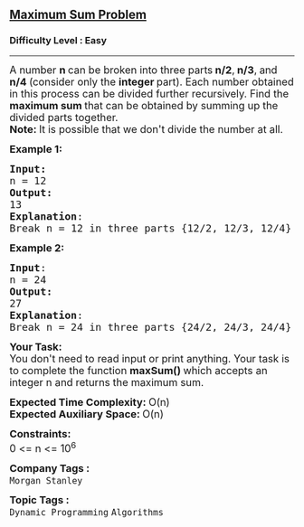 <h2><a href="https://www.geeksforgeeks.org/problems/maximum-sum-problem2211/1?utm_source=geeksforgeeks&utm_medium=article_practice_tab&utm_campaign=article_practice_tab">Maximum Sum Problem</a></h2><h3>Difficulty Level : Easy</h3><hr><div class="problems_problem_content__Xm_eO"><p><span style="font-size: 18px;">A number <strong>n </strong>can be broken&nbsp;into&nbsp;three parts<strong> n/2</strong>,<strong> n/3</strong>,<strong> </strong>and<strong> n/4&nbsp;</strong>(consider only the&nbsp;<strong>integer </strong>part). Each number obtained in this process can be divided further recursively.&nbsp;Find the <strong>maximum sum </strong>that can be obtained by&nbsp;summing up the divided parts&nbsp;together.<br><strong>Note: </strong>It is possible that we don't divide the number at all.</span></p>
<p><span style="font-size: 18px;"><strong>Example 1:</strong></span></p>
<pre><span style="font-size: 18px;"><strong>Input:</strong>
n = 12
<strong>Output:</strong> <br>13
<strong>Explanation</strong>:</span>&nbsp;<br><span style="font-size: 18px;">B</span><span style="font-size: 18px;">reak n = 12 in three parts {12/2, 12/3, 12/4} = {6, 4, 3}, now current sum is = (6 + 4 + 3) = 13. Further breaking 6, 4 and 3 into parts will produce sum less than or equal to 6, 4 and 3 respectively.</span>
</pre>
<p><span style="font-size: 18px;"><strong>Example 2:</strong></span></p>
<pre><span style="font-size: 18px;"><strong>Input</strong>:
n = 24
<strong>Output:</strong> <br>27
<strong>Explanation</strong>: <br>Break n = 24 in three parts {24/2, 24/3, 24/4} = {12, 8, 6}, now current sum is = (12 + 8 + 6) = 26 . But recursively breaking 12 would produce value 13. So our maximum sum is 13 + 8 + 6 = 27.
</span></pre>
<p><span style="font-size: 18px;"><strong>Your Task:</strong><br>You don't need to read input or print anything. Your task is to complete the function&nbsp;<strong>maxSum()&nbsp;</strong>which accepts an integer n and returns the maximum sum.<br></span></p>
<p><span style="font-size: 18px;"><strong>Expected Time Complexity: </strong>O(n)<br><strong>Expected Auxiliary Space:&nbsp;</strong>O(n)</span></p>
<p><span style="font-size: 18px;"><strong>Constraints:</strong><br>0 &lt;= n &lt;= 10<sup>6</sup></span></p></div><p><span style=font-size:18px><strong>Company Tags : </strong><br><code>Morgan Stanley</code>&nbsp;<br><p><span style=font-size:18px><strong>Topic Tags : </strong><br><code>Dynamic Programming</code>&nbsp;<code>Algorithms</code>&nbsp;